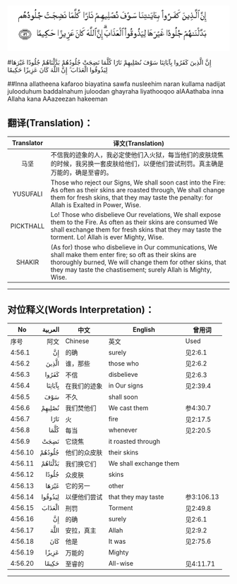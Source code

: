 ![004:056](images/004_056.gif)

#إِنَّ الَّذِينَ كَفَرُوا بِآيَاتِنَا سَوْفَ نُصْلِيهِمْ نَارًا كُلَّمَا نَضِجَتْ جُلُودُهُمْ بَدَّلْنَاهُمْ جُلُودًا غَيْرَهَا لِيَذُوقُوا الْعَذَابَ ۗ إِنَّ اللَّهَ كَانَ عَزِيزًا حَكِيمًا 

##Inna allatheena kafaroo biayatina sawfa nusleehim naran kullama nadijat julooduhum baddalnahum juloodan ghayraha liyathooqoo alAAathaba inna Allaha kana AAazeezan hakeeman 

## 翻译(Translation)：

| Translator | 译文(Translation)                                            |
| :--------: | ------------------------------------------------------------ |
|    马坚    | 不信我的迹象的人，我必定使他们入火狱，每当他们的皮肤烧焦的时候，我另换一套皮肤给他们，以便他们尝试刑罚。真主确是万能的，确是至睿的。 |
|  YUSUFALI  | Those who reject our Signs, We shall soon cast into the Fire: As often as their skins are roasted through, We shall change them for fresh skins, that they may taste the penalty: for Allah is Exalted in Power, Wise. |
| PICKTHALL  | Lo! Those who disbelieve Our revelations, We shall expose them to the Fire. As often as their skins are consumed We shall exchange them for fresh skins that they may taste the torment. Lo! Allah is ever Mighty, Wise. |
|   SHAKIR   | (As for) those who disbelieve in Our communications, We shall make them enter fire; so oft as their skins are thoroughly burned, We will change them for other skins, that they may taste the chastisement; surely Allah is Mighty, Wise. |

---

## 对位释义(Words Interpretation)：

| No   | العربية | 中文    | English | 曾用词 |
| ---- | ------: | ------- | ------- | ------ |
| 序号 |    阿文 | Chinese | 英文    | Used   |
| 4:56.1  | إِنَّ      | 的确         | surely                 | 见2:6.1    |
| 4:56.2  | الَّذِينَ   | 谁，那些     | those who              | 见2:6.2    |
| 4:56.3  | كَفَرُوا   | 不信         | disbelieve             | 见2:6.3    |
| 4:56.4  | بِآيَاتِنَا | 在我们的迹象 | in Our signs           | 见2:39.4   |
| 4:56.5  | سَوْفَ     | 不久         | shall soon             |            |
| 4:56.6  | نُصْلِيهِمْ  | 我们焚他们   | We cast them           | 参4:30.7   |
| 4:56.7  | نَارًا    | 火           | fire                   | 见2:17.5   |
| 4:56.8  | كُلَّمَا    | 每当         | whenever               | 见2:20.5   |
| 4:56.9  | نَضِجَتْ    | 它烧焦       | it roasted through     |            |
| 4:56.10 | جُلُودُهُمْ  | 他们的众皮肤 | their skins            |            |
| 4:56.11 | بَدَّلْنَاهُمْ | 我们换它们   | We shall exchange them |            |
| 4:56.12 | جُلُودًا   | 众皮肤       | skins                  |            |
| 4:56.13 | غَيْرَهَا   | 它的另一     | other                  |            |
| 4:56.14 | لِيَذُوقُوا | 以便他们尝试 | that they may taste    | 参3:106.13 |
| 4:56.15 | الْعَذَابَ  | 刑罚         | Torment                | 见2:49.8   |
| 4:56.16 | إِنَّ      | 的确         | surely                 | 见2:6.1    |
| 4:56.17 | اللَّهَ    | 安拉，真主   | Allah                  | 见2:9.2 |
| 4:56.18 | كَانَ     | 他是         | It was                 | 见2:75.6   |
| 4:56.19 | عَزِيزًا   | 万能的       | Mighty                 |            |
| 4:56.20 | حَكِيمًا   | 至睿的       | All-wise               | 见4:11.71  |

---

